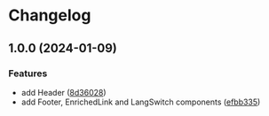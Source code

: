 # Changelog

## 1.0.0 (2024-01-09)

### Features

* add Header ([8d36028](https://github.com/gravity-ui/page-constructor-addons/commit/8d360288c90c837279d773cf2ba0b83d10132c0e))
* add Footer, EnrichedLink and LangSwitch components ([efbb335](https://github.com/gravity-ui/page-constructor-addons/commit/efbb33529b7cd02b6a6fc42081ac6fdde7b32e8f))

